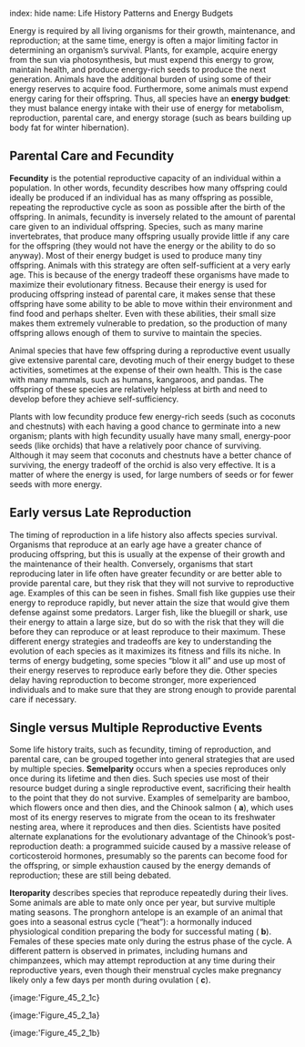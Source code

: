 index: hide
name: Life History Patterns and Energy Budgets

Energy is required by all living organisms for their growth, maintenance, and reproduction; at the same time, energy is often a major limiting factor in determining an organism’s survival. Plants, for example, acquire energy from the sun via photosynthesis, but must expend this energy to grow, maintain health, and produce energy-rich seeds to produce the next generation. Animals have the additional burden of using some of their energy reserves to acquire food. Furthermore, some animals must expend energy caring for their offspring. Thus, all species have an  **energy budget**: they must balance energy intake with their use of energy for metabolism, reproduction, parental care, and energy storage (such as bears building up body fat for winter hibernation).

## Parental Care and Fecundity

 **Fecundity** is the potential reproductive capacity of an individual within a population. In other words, fecundity describes how many offspring could ideally be produced if an individual has as many offspring as possible, repeating the reproductive cycle as soon as possible after the birth of the offspring. In animals, fecundity is inversely related to the amount of parental care given to an individual offspring. Species, such as many marine invertebrates, that produce many offspring usually provide little if any care for the offspring (they would not have the energy or the ability to do so anyway). Most of their energy budget is used to produce many tiny offspring. Animals with this strategy are often self-sufficient at a very early age. This is because of the energy tradeoff these organisms have made to maximize their evolutionary fitness. Because their energy is used for producing offspring instead of parental care, it makes sense that these offspring have some ability to be able to move within their environment and find food and perhaps shelter. Even with these abilities, their small size makes them extremely vulnerable to predation, so the production of many offspring allows enough of them to survive to maintain the species.

Animal species that have few offspring during a reproductive event usually give extensive parental care, devoting much of their energy budget to these activities, sometimes at the expense of their own health. This is the case with many mammals, such as humans, kangaroos, and pandas. The offspring of these species are relatively helpless at birth and need to develop before they achieve self-sufficiency.

Plants with low fecundity produce few energy-rich seeds (such as coconuts and chestnuts) with each having a good chance to germinate into a new organism; plants with high fecundity usually have many small, energy-poor seeds (like orchids) that have a relatively poor chance of surviving. Although it may seem that coconuts and chestnuts have a better chance of surviving, the energy tradeoff of the orchid is also very effective. It is a matter of where the energy is used, for large numbers of seeds or for fewer seeds with more energy.

## Early versus Late Reproduction

The timing of reproduction in a life history also affects species survival. Organisms that reproduce at an early age have a greater chance of producing offspring, but this is usually at the expense of their growth and the maintenance of their health. Conversely, organisms that start reproducing later in life often have greater fecundity or are better able to provide parental care, but they risk that they will not survive to reproductive age. Examples of this can be seen in fishes. Small fish like guppies use their energy to reproduce rapidly, but never attain the size that would give them defense against some predators. Larger fish, like the bluegill or shark, use their energy to attain a large size, but do so with the risk that they will die before they can reproduce or at least reproduce to their maximum. These different energy strategies and tradeoffs are key to understanding the evolution of each species as it maximizes its fitness and fills its niche. In terms of energy budgeting, some species “blow it all” and use up most of their energy reserves to reproduce early before they die. Other species delay having reproduction to become stronger, more experienced individuals and to make sure that they are strong enough to provide parental care if necessary.

## Single versus Multiple Reproductive Events

Some life history traits, such as fecundity, timing of reproduction, and parental care, can be grouped together into general strategies that are used by multiple species.  **Semelparity** occurs when a species reproduces only once during its lifetime and then dies. Such species use most of their resource budget during a single reproductive event, sacrificing their health to the point that they do not survive. Examples of semelparity are bamboo, which flowers once and then dies, and the Chinook salmon ( **a**), which uses most of its energy reserves to migrate from the ocean to its freshwater nesting area, where it reproduces and then dies. Scientists have posited alternate explanations for the evolutionary advantage of the Chinook’s post-reproduction death: a programmed suicide caused by a massive release of corticosteroid hormones, presumably so the parents can become food for the offspring, or simple exhaustion caused by the energy demands of reproduction; these are still being debated.

 **Iteroparity** describes species that reproduce repeatedly during their lives. Some animals are able to mate only once per year, but survive multiple mating seasons. The pronghorn antelope is an example of an animal that goes into a seasonal estrus cycle (“heat”): a hormonally induced physiological condition preparing the body for successful mating ( **b**). Females of these species mate only during the estrus phase of the cycle. A different pattern is observed in primates, including humans and chimpanzees, which may attempt reproduction at any time during their reproductive years, even though their menstrual cycles make pregnancy likely only a few days per month during ovulation ( **c**).


{image:'Figure_45_2_1c}
        
{image:'Figure_45_2_1a}
        
{image:'Figure_45_2_1b}
        
